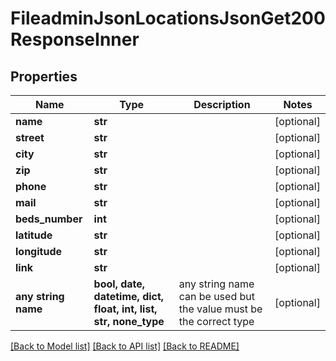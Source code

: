 # FileadminJsonLocationsJsonGet200ResponseInner


## Properties
Name | Type | Description | Notes
------------ | ------------- | ------------- | -------------
**name** | **str** |  | [optional] 
**street** | **str** |  | [optional] 
**city** | **str** |  | [optional] 
**zip** | **str** |  | [optional] 
**phone** | **str** |  | [optional] 
**mail** | **str** |  | [optional] 
**beds_number** | **int** |  | [optional] 
**latitude** | **str** |  | [optional] 
**longitude** | **str** |  | [optional] 
**link** | **str** |  | [optional] 
**any string name** | **bool, date, datetime, dict, float, int, list, str, none_type** | any string name can be used but the value must be the correct type | [optional]

[[Back to Model list]](../README.md#documentation-for-models) [[Back to API list]](../README.md#documentation-for-api-endpoints) [[Back to README]](../README.md)


